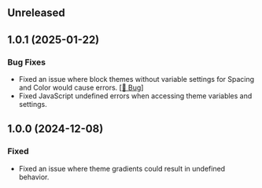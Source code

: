 ## Unreleased

## 1.0.1 (2025-01-22)

### Bug Fixes
- Fixed an issue where block themes without variable settings for Spacing and Color would cause errors. [[🔗 Bug](https://community.blockera.ai/bugs-mdhyb8nc/post/theme-defined-spacing-does-not-fall-back-to-wordpress-defaults-Ft6gpFAjwsMoNA8)]
- Fixed JavaScript undefined errors when accessing theme variables and settings.


## 1.0.0 (2024-12-08)

### Fixed
- Fixed an issue where theme gradients could result in undefined behavior.
